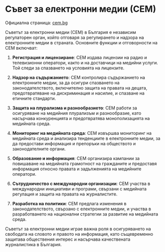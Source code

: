 # Съвет за електронни медии (СЕМ)

Официална страница: [cem.bg](https://www.cem.bg/)

Съветът за електронни медии (СЕМ) в България е независим регулаторен орган, който отговаря за регулирането и надзора на електронните медии в страната. Основните функции и отговорности на СЕМ включват:

1. **Регистрация и лицензиране**: СЕМ издава лицензии на радио и телевизионни оператори, както и на доставчици на медийни услуги. Той следи за спазването на условията на лицензите.

2. **Надзор на съдържанието**: СЕМ контролира съдържанието на електронните медии, за да осигури спазването на законодателството, включително защита на правата на децата, предотвратяване на дискриминация и насилие, и спазване на етичните стандарти.

3. **Защита на плурализма и разнообразието**: СЕМ работи за осигуряване на медийния плурализъм и разнообразие, като насърчава конкуренцията и предотвратява монополизацията на медийната среда.

4. **Мониторинг на медийната среда**: СЕМ извършва мониторинг на медийната среда и анализира тенденциите в електронните медии, за да предостави информация и препоръки на обществото и законодателните органи.

5. **Образование и информация**: СЕМ организира кампании за повишаване на медийната грамотност на гражданите и предоставя информация относно правата и задълженията на медийните оператори.

6. **Сътрудничество с международни организации**: СЕМ участва в международни инициативи и програми, свързани с медийната регулация и защита на правата на журналистите.

7. **Разработка на политики**: СЕМ предлага изменения в законодателството, свързано с електронните медии, и участва в разработването на национални стратегии за развитие на медийната среда.

Съветът за електронни медии играе важна роля в осигуряването на свободата на словото и правото на информация, като същевременно защитава обществения интерес и насърчава качествената журналистика в България.
